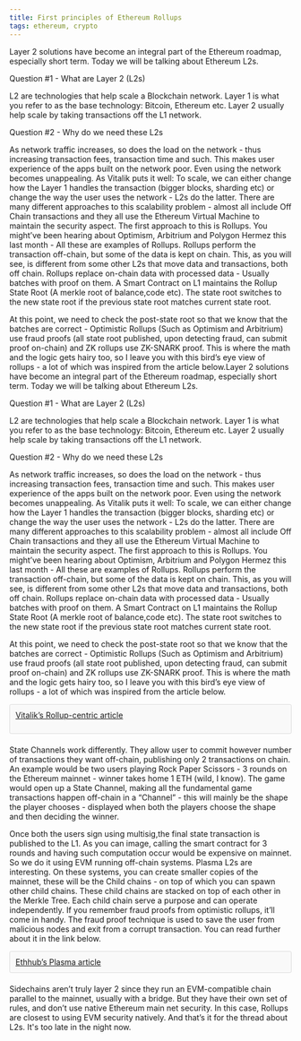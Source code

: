```yaml
---
title: First principles of Ethereum Rollups
tags: ethereum, crypto
---
```


Layer 2 solutions have become an integral part of the Ethereum roadmap, especially short term. Today we will be talking about Ethereum L2s.

Question #1 - What are Layer 2 (L2s)

L2 are technologies that help scale a Blockchain network. Layer 1 is what you refer to as the base technology: Bitcoin, Ethereum etc. Layer 2 usually help scale by taking transactions off the L1 network.

Question #2 - Why do we need these L2s

As network traffic increases, so does the load on the network - thus increasing transaction fees, transaction time and such. This makes user experience of the apps built on the network poor. Even using the network becomes unappealing. As Vitalik puts it well: To scale, we can either change how the Layer 1 handles the transaction (bigger blocks, sharding etc) or change the way the user uses the network - L2s do the latter. There are many different approaches to this scalability problem - almost all include Off Chain transactions and they all use the Ethereum Virtual Machine to maintain the security aspect. The first approach to this is Rollups. You might’ve been hearing about Optimism, Arbitrium and Polygon Hermez this last month - All these are examples of Rollups. Rollups perform the transaction off-chain, but some of the data is kept on chain. This, as you will see, is different from some other L2s that move data and transactions, both off chain. Rollups replace on-chain data with processed data - Usually batches with proof on them. A Smart Contract on L1 maintains the Rollup State Root (A merkle root of balance,code etc). The state root switches to the new state root if the previous state root matches current state root.

At this point, we need to check the post-state root so that we know that the batches are correct - Optimistic Rollups (Such as Optimism and Arbitrium) use fraud proofs (all state root published, upon detecting fraud, can submit proof on-chain) and ZK rollups use ZK-SNARK proof. This is where the math and the logic gets hairy too, so I leave you with this bird’s eye view of rollups - a lot of which was inspired from the article below.Layer 2 solutions have become an integral part of the Ethereum roadmap, especially short term. Today we will be talking about Ethereum L2s.

Question #1 - What are Layer 2 (L2s)

L2 are technologies that help scale a Blockchain network. Layer 1 is what you refer to as the base technology: Bitcoin, Ethereum etc. Layer 2 usually help scale by taking transactions off the L1 network.

Question #2 - Why do we need these L2s

As network traffic increases, so does the load on the network - thus increasing transaction fees, transaction time and such. This makes user experience of the apps built on the network poor. Even using the network becomes unappealing. As Vitalik puts it well: To scale, we can either change how the Layer 1 handles the transaction (bigger blocks, sharding etc) or change the way the user uses the network - L2s do the latter. There are many different approaches to this scalability problem - almost all include Off Chain transactions and they all use the Ethereum Virtual Machine to maintain the security aspect. The first approach to this is Rollups. You might’ve been hearing about Optimism, Arbitrium and Polygon Hermez this last month - All these are examples of Rollups. Rollups perform the transaction off-chain, but some of the data is kept on chain. This, as you will see, is different from some other L2s that move data and transactions, both off chain. Rollups replace on-chain data with processed data - Usually batches with proof on them. A Smart Contract on L1 maintains the Rollup State Root (A merkle root of balance,code etc). The state root switches to the new state root if the previous state root matches current state root.

At this point, we need to check the post-state root so that we know that the batches are correct - Optimistic Rollups (Such as Optimism and Arbitrium) use fraud proofs (all state root published, upon detecting fraud, can submit proof on-chain) and ZK rollups use ZK-SNARK proof. This is where the math and the logic gets hairy too, so I leave you with this bird’s eye view of rollups - a lot of which was inspired from the article below.

<a href ="https://vitalik.ca/general/2021/01/05/rollup.html"><div 
style="background-color: #f9f9f9; border: 1px solid #ddd; border-radius: 3px; padding: 10px; margin-bottom: 20px;">
Vitalik’s Rollup-centric article
</div></a>

State Channels work differently. They allow user to commit however number of transactions they want off-chain, publishing only 2 transactions on chain. An example would be two users playing Rock Paper Scissors - 3 rounds on the Ethereum mainnet - winner takes home 1 ETH (wild, I know). The game would open up a State Channel, making all the fundamental game transactions happen off-chain in a “Channel” - this will mainly be the shape the player chooses - displayed when both the players choose the shape and then deciding the winner.

Once both the users sign using multisig,the final state transaction is published to the L1. As you can image, calling the smart contract for 3 rounds and having such computation occur would be expensive on mainnet. So we do it using EVM running off-chain systems. Plasma L2s are interesting. On these systems, you can create smaller copies of the mainnet, these will be the Child chains - on top of which you can spawn other child chains. These child chains are stacked on top of each other in the Merkle Tree. Each child chain serve a purpose and can operate independently. If you remember fraud proofs from optimistic rollups, it’ll come in handy. The fraud proof technique is used to save the user from malicious nodes and exit from a corrupt transaction. You can read further about it in the link below.

<a href ="https://docs.ethhub.io/ethereum-roadmap/layer-2-scaling/plasma/">
<div style="background-color: #f9f9f9; border: 1px solid #ddd; border-radius: 3px; padding: 10px; margin-bottom: 20px;">
Ethhub’s Plasma article
</div></a>

Sidechains aren’t truly layer 2 since they run an EVM-compatible chain parallel to the mainnet, usually with a bridge. But they have their own set of rules, and don’t use native Ethereum main net security. In this case, Rollups are closest to using EVM security natively. And that’s it for the thread about L2s. It's too late in the night now.